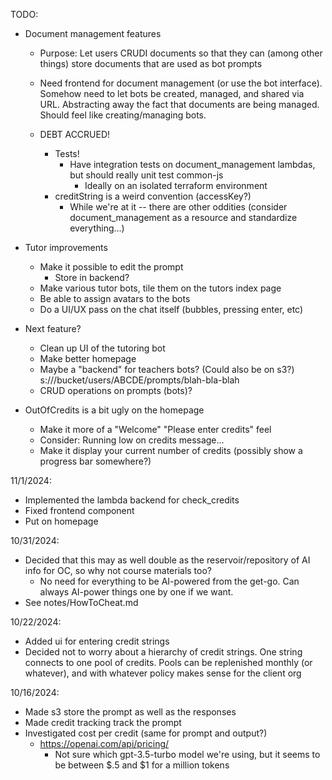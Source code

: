 TODO:

* Document management features
  - Purpose: Let users CRUDI documents so that they can (among other things) store documents that are used as bot prompts
  - Need frontend for document management (or use the bot interface).  Somehow need to let bots be created, managed, and shared via URL.  Abstracting away the fact that documents are being managed.  Should feel like creating/managing bots.

  - DEBT ACCRUED! 
    - Tests!
      - Have integration tests on document_management lambdas, but should really unit test common-js
        - Ideally on an isolated terraform environment
    - creditString is a weird convention (accessKey?)
      - While we're at it -- there are other oddities (consider document_management as a resource and standardize everything...)
    
* Tutor improvements
  - Make it possible to edit the prompt
    * Store in backend?
  - Make various tutor bots, tile them on the tutors index page
  - Be able to assign avatars to the bots
  - Do a UI/UX pass on the chat itself (bubbles, pressing enter, etc)

  
* Next feature?  
  - Clean up UI of the tutoring bot
  - Make better homepage
  - Maybe a "backend" for teachers bots?  (Could also be on s3?)
     s:///bucket/users/ABCDE/prompts/blah-bla-blah
  - CRUD operations on prompts (bots)?

* OutOfCredits is a bit ugly on the homepage
  - Make it more of a "Welcome" "Please enter credits" feel
  - Consider: Running low on credits message...
  - Make it display your current number of credits (possibly show a progress bar somewhere?)


11/1/2024:
  - Implemented the lambda backend for check_credits
  - Fixed frontend component 
  - Put on homepage

10/31/2024:
  - Decided that this may as well double as the reservoir/repository of AI info for OC, so why not course materials too?
    * No need for everything to be AI-powered from the get-go.  Can always AI-power things one by one if we want.
  - See notes/HowToCheat.md

10/22/2024:
* Added ui for entering credit strings
* Decided not to worry about a hierarchy of credit strings.  One string connects to one pool of credits.  Pools can be replenished monthly (or whatever), and with whatever policy makes sense for the client org 

10/16/2024:
* Made s3 store the prompt as well as the responses
* Made credit tracking track the prompt
* Investigated cost per credit (same for prompt and output?)
  - https://openai.com/api/pricing/
    * Not sure which gpt-3.5-turbo model we're using, but it seems to be between $.5 and $1 for a million tokens
